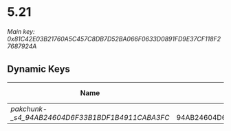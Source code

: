 # 5.21

###### *Main key: 0x81C42E03B21760A5C457C8DB7D52BA066F0633D0891FD9E37CF118F27687924A*

## Dynamic Keys

| Name         | Key<br/>GUID                                                                                            |
|--------------|---------------------------------------------------------------------------------------------------------|
| *pakchunk-_s4_94AB24604D6F33B1BDF1B4911CABA3FC* | <br/>94AB24604D6F33B1BDF1B4911CABA3FC |

